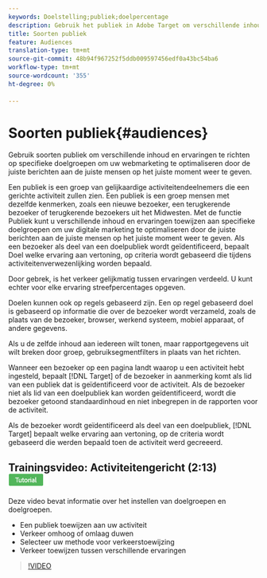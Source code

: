 ```yaml
---
keywords: Doelstelling;publiek;doelpercentage
description: Gebruik het publiek in Adobe Target om verschillende inhoud en ervaringen te richten op specifieke doelgroepen om uw webmarketing te optimaliseren door de juiste berichten aan de juiste mensen op het juiste moment weer te geven.
title: Soorten publiek
feature: Audiences
translation-type: tm+mt
source-git-commit: 48b94f967252f5ddb009597456edf0a43bc54ba6
workflow-type: tm+mt
source-wordcount: '355'
ht-degree: 0%

---
```



# Soorten publiek{#audiences}

Gebruik soorten publiek om verschillende inhoud en ervaringen te richten op specifieke doelgroepen om uw webmarketing te optimaliseren door de juiste berichten aan de juiste mensen op het juiste moment weer te geven.

Een publiek is een groep van gelijkaardige activiteitendeelnemers die een gerichte activiteit zullen zien.  Een publiek is een groep mensen met dezelfde kenmerken, zoals een nieuwe bezoeker, een terugkerende bezoeker of terugkerende bezoekers uit het Midwesten. Met de functie Publiek kunt u verschillende inhoud en ervaringen toewijzen aan specifieke doelgroepen om uw digitale marketing te optimaliseren door de juiste berichten aan de juiste mensen op het juiste moment weer te geven. Als een bezoeker als deel van een doelpubliek wordt geïdentificeerd, bepaalt Doel welke ervaring aan vertoning, op criteria wordt gebaseerd die tijdens activiteitenverwezenlijking worden bepaald.

Door gebrek, is het verkeer gelijkmatig tussen ervaringen verdeeld. U kunt echter voor elke ervaring streefpercentages opgeven.

Doelen kunnen ook op regels gebaseerd zijn. Een op regel gebaseerd doel is gebaseerd op informatie die over de bezoeker wordt verzameld, zoals de plaats van de bezoeker, browser, werkend systeem, mobiel apparaat, of andere gegevens.

Als u de zelfde inhoud aan iedereen wilt tonen, maar rapportgegevens uit wilt breken door groep, gebruiksegmentfilters in plaats van het richten.

Wanneer een bezoeker op een pagina landt waarop u een activiteit hebt ingesteld, bepaalt [!DNL Target] of de bezoeker in aanmerking komt als lid van een publiek dat is geïdentificeerd voor de activiteit. Als de bezoeker niet als lid van een doelpubliek kan worden geïdentificeerd, wordt die bezoeker getoond standaardinhoud en niet inbegrepen in de rapporten voor de activiteit.

Als de bezoeker wordt geïdentificeerd als deel van een doelpubliek, [!DNL Target] bepaalt welke ervaring aan vertoning, op de criteria wordt gebaseerd die werden bepaald toen de activiteit werd gecreeerd.

## Trainingsvideo: Activiteitengericht (2:13) ![Zelfstudie-badge](/help/assets/tutorial.png)

Deze video bevat informatie over het instellen van doelgroepen en doelgroepen.

* Een publiek toewijzen aan uw activiteit
* Verkeer omhoog of omlaag duwen
* Selecteer uw methode voor verkeerstoewijzing
* Verkeer toewijzen tussen verschillende ervaringen

>[!VIDEO](https://video.tv.adobe.com/v/17385)
